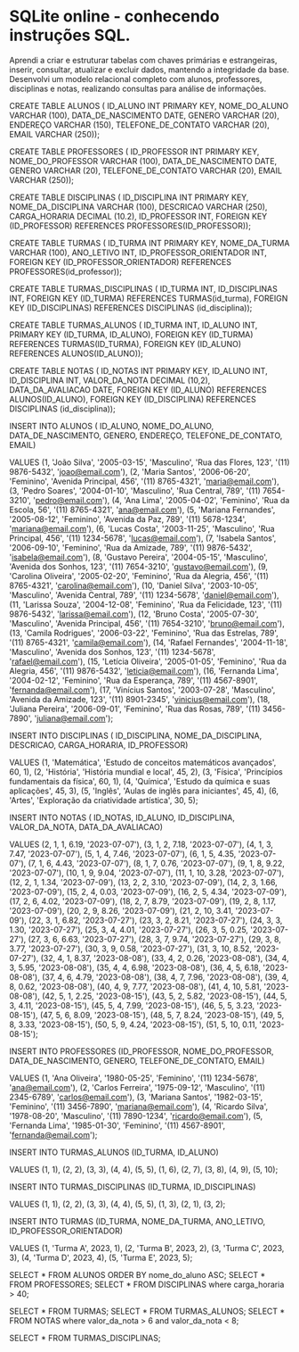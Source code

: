 # SQLite online - conhecendo instruções SQL.
Aprendi a criar e estruturar tabelas com chaves primárias e estrangeiras, inserir, consultar, atualizar e excluir dados, mantendo a integridade da base. Desenvolvi um modelo relacional completo com alunos, professores, disciplinas e notas, realizando consultas para análise de informações.


CREATE TABLE ALUNOS 
( ID_ALUNO INT PRIMARY KEY,
 NOME_DO_ALUNO VARCHAR (100),
 DATA_DE_NASCIMENTO DATE,
 GENERO VARCHAR (20),
 ENDEREÇO VARCHAR (150),
 TELEFONE_DE_CONTATO VARCHAR (20),
 EMAIL VARCHAR (250));
 
 CREATE TABLE PROFESSORES
( ID_PROFESSOR INT PRIMARY KEY,
 NOME_DO_PROFESSOR VARCHAR (100),
 DATA_DE_NASCIMENTO DATE,
 GENERO VARCHAR (20),
 TELEFONE_DE_CONTATO VARCHAR (20),
 EMAIL VARCHAR (250));
 
  CREATE TABLE DISCIPLINAS
 ( ID_DISCIPLINA INT PRIMARY KEY,
  NOME_DA_DISCIPLINA VARCHAR (100),
  DESCRICAO VARCHAR (250),
  CARGA_HORARIA DECIMAL (10.2),
  ID_PROFESSOR INT,
  FOREIGN KEY (ID_PROFESSOR) REFERENCES PROFESSORES(ID_PROFESSOR));
  
 CREATE TABLE TURMAS
( ID_TURMA INT PRIMARY KEY,
 NOME_DA_TURMA VARCHAR (100),
 ANO_LETIVO INT,
 ID_PROFESSOR_ORIENTADOR INT,
 FOREIGN KEY (ID_PROFESSOR_ORIENTADOR) REFERENCES PROFESSORES(id_professor));
 
 
  CREATE TABLE TURMAS_DISCIPLINAS
( ID_TURMA INT,
  ID_DISCIPLINAS INT,
 FOREIGN KEY (ID_TURMA) REFERENCES TURMAS(id_turma),
 FOREIGN KEY (ID_DISCIPLINAS) REFERENCES DISCIPLINAS (id_disciplina));
 
 
 CREATE TABLE TURMAS_ALUNOS
( ID_TURMA INT,
  ID_ALUNO INT,
  PRIMARY KEY (ID_TURMA, ID_ALUNO),
  FOREIGN KEY (ID_TURMA) REFERENCES TURMAS(ID_TURMA),
  FOREIGN KEY (ID_ALUNO) REFERENCES ALUNOS(ID_ALUNO));
  
CREATE TABLE NOTAS
( ID_NOTAS INT PRIMARY KEY,
  ID_ALUNO INT,
  ID_DISCIPLINA INT,
  VALOR_DA_NOTA DECIMAL (10,2),
  DATA_DA_AVALIACAO DATE,
  FOREIGN KEY (ID_ALUNO) REFERENCES ALUNOS(ID_ALUNO),
  FOREIGN KEY (ID_DISCIPLINA) REFERENCES DISCIPLINAS (id_disciplina));
 

 
INSERT INTO ALUNOS
( ID_ALUNO,
 NOME_DO_ALUNO,
 DATA_DE_NASCIMENTO,
 GENERO,
 ENDEREÇO,
 TELEFONE_DE_CONTATO,
 EMAIL)
 
 VALUES
(1, 'João Silva', '2005-03-15', 'Masculino', 'Rua das Flores, 123', '(11) 9876-5432', 'joao@email.com'),
(2, 'Maria Santos', '2006-06-20', 'Feminino', 'Avenida Principal, 456', '(11) 8765-4321', 'maria@email.com'),
(3, 'Pedro Soares', '2004-01-10', 'Masculino', 'Rua Central, 789', '(11) 7654-3210', 'pedro@email.com'),
(4, 'Ana Lima', '2005-04-02', 'Feminino', 'Rua da Escola, 56', '(11) 8765-4321', 'ana@email.com'),
(5, 'Mariana Fernandes', '2005-08-12', 'Feminino', 'Avenida da Paz, 789', '(11) 5678-1234', 'mariana@email.com'),
(6, 'Lucas Costa', '2003-11-25', 'Masculino', 'Rua Principal, 456', '(11) 1234-5678', 'lucas@email.com'),
(7, 'Isabela Santos', '2006-09-10', 'Feminino', 'Rua da Amizade, 789', '(11) 9876-5432', 'isabela@email.com'),
(8, 'Gustavo Pereira', '2004-05-15', 'Masculino', 'Avenida dos Sonhos, 123', '(11) 7654-3210', 'gustavo@email.com'),
(9, 'Carolina Oliveira', '2005-02-20', 'Feminino', 'Rua da Alegria, 456', '(11) 8765-4321', 'carolina@email.com'),
(10, 'Daniel Silva', '2003-10-05', 'Masculino', 'Avenida Central, 789', '(11) 1234-5678', 'daniel@email.com'),
(11, 'Larissa Souza', '2004-12-08', 'Feminino', 'Rua da Felicidade, 123', '(11) 9876-5432', 'larissa@email.com'),
(12, 'Bruno Costa', '2005-07-30', 'Masculino', 'Avenida Principal, 456', '(11) 7654-3210', 'bruno@email.com'),
(13, 'Camila Rodrigues', '2006-03-22', 'Feminino', 'Rua das Estrelas, 789', '(11) 8765-4321', 'camila@email.com'),
(14, 'Rafael Fernandes', '2004-11-18', 'Masculino', 'Avenida dos Sonhos, 123', '(11) 1234-5678', 'rafael@email.com'),
(15, 'Letícia Oliveira', '2005-01-05', 'Feminino', 'Rua da Alegria, 456', '(11) 9876-5432', 'leticia@email.com'),
(16, 'Fernanda Lima', '2004-02-12', 'Feminino', 'Rua da Esperança, 789', '(11) 4567-8901', 'fernanda@email.com'),
(17, 'Vinícius Santos', '2003-07-28', 'Masculino', 'Avenida da Amizade, 123', '(11) 8901-2345', 'vinicius@email.com'),
(18, 'Juliana Pereira', '2006-09-01', 'Feminino', 'Rua das Rosas, 789', '(11) 3456-7890', 'juliana@email.com');

INSERT INTO DISCIPLINAS
( ID_DISCIPLINA,
  NOME_DA_DISCIPLINA,
  DESCRICAO,
  CARGA_HORARIA,
  ID_PROFESSOR)
  
  VALUES
(1, 'Matemática', 'Estudo de conceitos matemáticos avançados', 60, 1),
(2, 'História', 'História mundial e local', 45, 2),
(3, 'Física', 'Princípios fundamentais da física', 60, 1),
(4, 'Química', 'Estudo da química e suas aplicações', 45, 3),
(5, 'Inglês', 'Aulas de inglês para iniciantes', 45, 4),
(6, 'Artes', 'Exploração da criatividade artística', 30, 5);


INSERT INTO NOTAS
( ID_NOTAS,
  ID_ALUNO,
  ID_DISCIPLINA,
  VALOR_DA_NOTA,
  DATA_DA_AVALIACAO)
  
  VALUES
(2, 1, 1, 6.19, '2023-07-07'),
(3, 1, 2, 7.18, '2023-07-07'),
(4, 1, 3, 7.47, '2023-07-07'),
(5, 1, 4, 7.46, '2023-07-07'),
(6, 1, 5, 4.35, '2023-07-07'),
(7, 1, 6, 4.43, '2023-07-07'),
(8, 1, 7, 0.76, '2023-07-07'),
(9, 1, 8, 9.22, '2023-07-07'),
(10, 1, 9, 9.04, '2023-07-07'),
(11, 1, 10, 3.28, '2023-07-07'),
(12, 2, 1, 1.34, '2023-07-09'),
(13, 2, 2, 3.10, '2023-07-09'),
(14, 2, 3, 1.66, '2023-07-09'),
(15, 2, 4, 0.03, '2023-07-09'),
(16, 2, 5, 4.34, '2023-07-09'),
(17, 2, 6, 4.02, '2023-07-09'),
(18, 2, 7, 8.79, '2023-07-09'),
(19, 2, 8, 1.17, '2023-07-09'),
(20, 2, 9, 8.26, '2023-07-09'),
(21, 2, 10, 3.41, '2023-07-09'),
(22, 3, 1, 6.82, '2023-07-27'),
(23, 3, 2, 8.21, '2023-07-27'),
(24, 3, 3, 1.30, '2023-07-27'),
(25, 3, 4, 4.01, '2023-07-27'),
(26, 3, 5, 0.25, '2023-07-27'),
(27, 3, 6, 6.63, '2023-07-27'),
(28, 3, 7, 9.74, '2023-07-27'),
(29, 3, 8, 3.77, '2023-07-27'),
(30, 3, 9, 0.58, '2023-07-27'),
(31, 3, 10, 8.52, '2023-07-27'),
(32, 4, 1, 8.37, '2023-08-08'),
(33, 4, 2, 0.26, '2023-08-08'),
(34, 4, 3, 5.95, '2023-08-08'),
(35, 4, 4, 6.98, '2023-08-08'),
(36, 4, 5, 6.18, '2023-08-08'),
(37, 4, 6, 4.79, '2023-08-08'),
(38, 4, 7, 7.96, '2023-08-08'),
(39, 4, 8, 0.62, '2023-08-08'),
(40, 4, 9, 7.77, '2023-08-08'),
(41, 4, 10, 5.81, '2023-08-08'),
(42, 5, 1, 2.25, '2023-08-15'),
(43, 5, 2, 5.82, '2023-08-15'),
(44, 5, 3, 4.11, '2023-08-15'),
(45, 5, 4, 7.99, '2023-08-15'),
(46, 5, 5, 3.23, '2023-08-15'),
(47, 5, 6, 8.09, '2023-08-15'),
(48, 5, 7, 8.24, '2023-08-15'),
(49, 5, 8, 3.33, '2023-08-15'),
(50, 5, 9, 4.24, '2023-08-15'),
(51, 5, 10, 0.11, '2023-08-15');


INSERT INTO PROFESSORES
(ID_PROFESSOR,
 NOME_DO_PROFESSOR,
 DATA_DE_NASCIMENTO,
 GENERO,
 TELEFONE_DE_CONTATO,
 EMAIL)
 
VALUES
(1, 'Ana Oliveira', '1980-05-25', 'Feminino', '(11) 1234-5678', 'ana@email.com'),
(2, 'Carlos Ferreira', '1975-09-12', 'Masculino', '(11) 2345-6789', 'carlos@email.com'),
(3, 'Mariana Santos', '1982-03-15', 'Feminino', '(11) 3456-7890', 'mariana@email.com'),
(4, 'Ricardo Silva', '1978-08-20', 'Masculino', '(11) 7890-1234', 'ricardo@email.com'),
(5, 'Fernanda Lima', '1985-01-30', 'Feminino', '(11) 4567-8901', 'fernanda@email.com');


INSERT INTO TURMAS_ALUNOS 
(ID_TURMA,
 ID_ALUNO)
 
 VALUES
 (1, 1),
(2, 2),
(3, 3),
(4, 4),
(5, 5),
(1, 6),
(2, 7),
(3, 8),
(4, 9),
(5, 10);


INSERT INTO TURMAS_DISCIPLINAS
(ID_TURMA,
 ID_DISCIPLINAS)
 
 VALUES
(1, 1),
(2, 2),
(3, 3),
(4, 4),
(5, 5),
(1, 3),
(2, 1),
(3, 2);

INSERT INTO TURMAS
(ID_TURMA,
 NOME_DA_TURMA,
 ANO_LETIVO,
 ID_PROFESSOR_ORIENTADOR)
 
 VALUES 
(1, 'Turma A', 2023, 1),
(2, 'Turma B', 2023, 2),
(3, 'Turma C', 2023, 3),
(4, 'Turma D', 2023, 4),
(5, 'Turma E', 2023, 5);

SELECT * FROM ALUNOS ORDER BY nome_do_aluno ASC;
SELECT * FROM PROFESSORES;
SELECT * FROM DISCIPLINAS where carga_horaria > 40;

SELECT * FROM TURMAS;
SELECT * FROM TURMAS_ALUNOS;
SELECT * FROM NOTAS where valor_da_nota > 6 and valor_da_nota < 8;

SELECT * FROM TURMAS_DISCIPLINAS;

 
 
 
 
 
 
 
 
 
